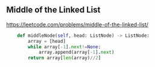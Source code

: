 ## Middle of the Linked List

https://leetcode.com/problems/middle-of-the-linked-list/

```python
    def middleNode(self, head: ListNode) -> ListNode:
        array = [head]
        while array[-1].next!=None:
            array.append(array[-1].next)
        return array[len(array)//2]
        
```